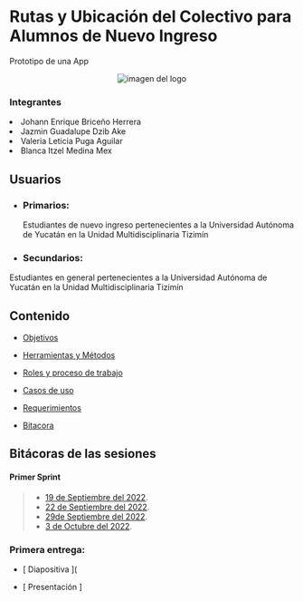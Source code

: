 

<p align="center">
<p><h1>Rutas y Ubicación del Colectivo para Alumnos de Nuevo Ingreso</h1></p>
<p>Prototipo de una App</p>
<p align="center">
<img src="https://user-images.githubusercontent.com/113213776/194173082-0102fbee-f173-45b3-b249-776f7db3fa4d.png" alt="imagen del logo">

<h3>Integrantes</h3>
<li>Johann Enrique Briceño Herrera</li>
<li>Jazmin Guadalupe Dzib Ake</li>
<li>Valeria Leticia Puga Aguilar</li>
<li>Blanca Itzel Medina Mex</li>

##  Usuarios

- ### Primarios:

  Estudiantes de nuevo ingreso pertenecientes a la Universidad Autónoma de Yucatán en la Unidad Multidisciplinaria Tizimín

- ### Secundarios:
 Estudiantes en general pertenecientes a la Universidad Autónoma de Yucatán en la Unidad Multidisciplinaria Tizimín
  
  ##  Contenido 
  
  - [Objetivos](https://github.com/JOHANN28910231/Proyecto-Fis/blob/4a8d4b3fb34494327a315232e7acebb1c33b2cc1/Documentaci%C3%B3n/1.Objetivos.md "Click aquí")
  
  - [Herramientas y Métodos](https://github.com/JOHANN28910231/Proyecto-Fis/blob/a5becd3c92a86a5375b5ccd450fc00da3af941ff/Documentaci%C3%B3n/5.%20Herramientas%20y%20M%C3%A9todos.md "Click aquí")
  
  - [Roles y proceso de trabajo](https://github.com/JOHANN28910231/Proyecto-Fis/blob/d7cad36b0624c6437e6ea2f25eda77c3d15995fa/Documentaci%C3%B3n/6.%20Procesos%20y%20Roles.md "Click aquí")
  
  - [Casos de uso](4.CasosDeUso.md "Click aquí")
  
  - [Requerimientos](https://github.com/JOHANN28910231/Proyecto-Fis/blob/a231610adc54a75a66d6d8e96aa18f3598d23bf1/Documentaci%C3%B3n/3.Requerimientos.md "Click aquí")
  - [Bitacora](https://github.com/JOHANN28910231/Proyecto-Fis/tree/main/Bit%C3%A1cora_Primera_Entrega)
  
   
  ##  Bitácoras de las sesiones

####  Primer Sprint

> - [19 de Septiembre del 2022](ReunionDeTrabajo1.md "Click aquí").
> - [22 de Septiembre del 2022](ReunionDeTrabajo2.md "Click aquí").
> - [29de Septiembre del 2022](ReunionDeTrabajo3.md "Click aquí").
> - [3 de Octubre del 2022](ReunionDeTrabajo4.md "Click aquí").

###  Primera entrega:

- [ Diapositiva ](

- [ Presentación ]
